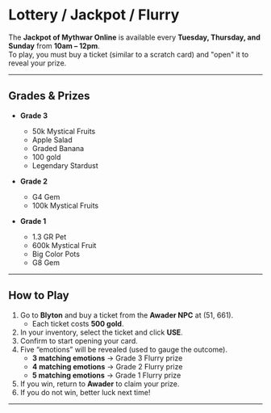 # Lottery / Jackpot / Flurry

The **Jackpot of Mythwar Online** is available every **Tuesday, Thursday, and Sunday** from **10am – 12pm**.  
To play, you must buy a ticket (similar to a scratch card) and "open" it to reveal your prize.

---

## Grades & Prizes

- **Grade 3**
  - 50k Mystical Fruits
  - Apple Salad
  - Graded Banana
  - 100 gold
  - Legendary Stardust  

- **Grade 2**
  - G4 Gem
  - 100k Mystical Fruits  

- **Grade 1**
  - 1.3 GR Pet
  - 600k Mystical Fruit
  - Big Color Pots
  - G8 Gem  

---

## How to Play

1. Go to **Blyton** and buy a ticket from the **Awader NPC** at (51, 661).  
   - Each ticket costs **500 gold**.
2. In your inventory, select the ticket and click **USE**.  
3. Confirm to start opening your card.  
4. Five “emotions” will be revealed (used to gauge the outcome).  
   - **3 matching emotions** → Grade 3 Flurry prize  
   - **4 matching emotions** → Grade 2 Flurry prize  
   - **5 matching emotions** → Grade 1 Flurry prize  
5. If you win, return to **Awader** to claim your prize.
6. If you do not win, better luck next time!

---

